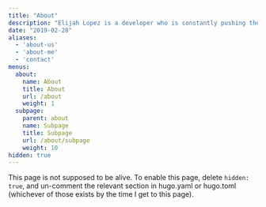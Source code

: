 ```yaml
---
title: "About"
description: "Elijah Lopez is a developer who is constantly pushing the limits of technology"
date: "2019-02-28"
aliases:
  - 'about-us'
  - 'about-me'
  - 'contact'
menus:
  about:
    name: About
    title: About
    url: /about
    weight: 1
  subpage:
    parent: about
    name: Subpage
    title: Subpage
    url: /about/subpage
    weight: 10
hidden: true
---
```


This page is not supposed to be alive. To enable this page, delete `hidden: true`, and un-comment the relevant section in hugo.yaml or hugo.toml (whichever of those exists by the time I get to this page).
